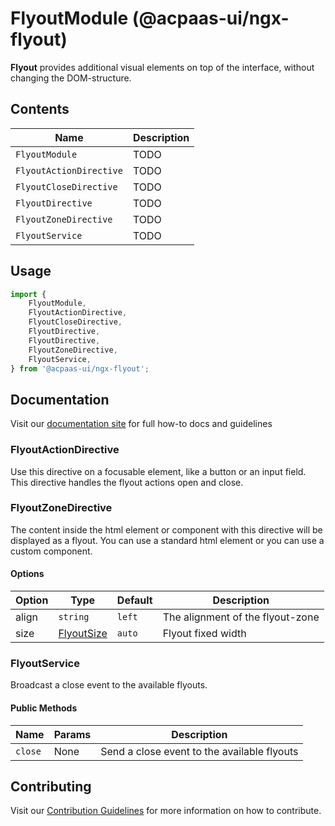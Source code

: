 # FlyoutModule (@acpaas-ui/ngx-flyout)

**Flyout** provides additional visual elements on top of the interface, without changing the DOM-structure.

## Contents

| Name         | Description |
| -----------  | ------ |
| `FlyoutModule` | TODO
| `FlyoutActionDirective` | TODO
| `FlyoutCloseDirective` | TODO
| `FlyoutDirective` | TODO
| `FlyoutZoneDirective` | TODO
| `FlyoutService` | TODO

## Usage

```javascript
import {
    FlyoutModule,
    FlyoutActionDirective,
    FlyoutCloseDirective,
    FlyoutDirective,
    FlyoutDirective,
    FlyoutZoneDirective,
    FlyoutService,
} from '@acpaas-ui/ngx-flyout';
```

## Documentation

Visit our [documentation site](http://www.google.be) for full how-to docs and guidelines

### FlyoutActionDirective

Use this directive on a focusable element, like a button or an input field. This directive handles the flyout actions open and close.

### FlyoutZoneDirective

The content inside the html element or component with this directive will be displayed as a flyout. You can use a standard html element or you can use a custom component.

#### Options

| Option     | Type     | Default | Description                      |
| ---------- | -------- | ------- | -------------------------------- |
| align      | `string` | `left`  | The alignment of the flyout-zone |
| size       | [FlyoutSize](./types/flyout.types.ts) | `auto` | Flyout fixed width |

### FlyoutService

Broadcast a close event to the available flyouts.

#### Public Methods

| Name    | Params | Description                |
| ------- | ------ | -------------------------- |
| `close` | None   | Send a close event to the available flyouts |

## Contributing

Visit our [Contribution Guidelines](./contribute.md) for more information on how to contribute.